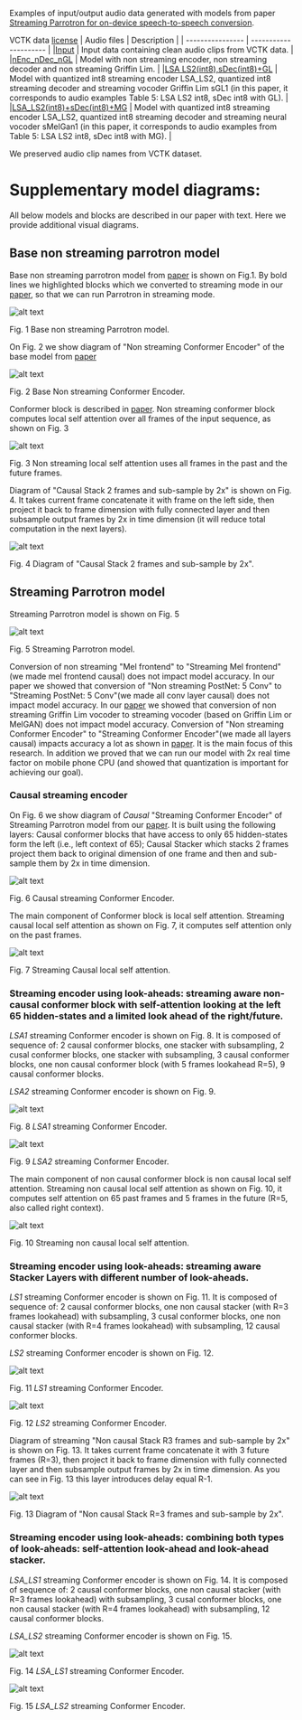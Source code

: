 
Examples of input/output audio data generated with models from paper [Streaming Parrotron for on-device speech-to-speech conversion](https://arxiv.org/abs/2210.13761).


VCTK data [license](https://datashare.ed.ac.uk/bitstream/handle/10283/3443/license_text?sequence=3&isAllowed=y)
|  Audio files      | Description  |
| ---------------- | --------------------- |
|[Input](vctk/input) | Input data containing clean audio clips from VCTK data.     |
|[nEnc_nDec_nGL](vctk/nEnc_nDec_nGL) | Model with non streaming encoder, non streaming decoder and non streaming Griffin Lim.  |
|[LSA LS2(int8),sDec(int8)+GL](vctk/stR764CR44_int8_sDec_int8_sGL1) | Model with quantized int8 streaming encoder LSA_LS2, quantized int8 streaming decoder and streaming vocoder Griffin Lim sGL1 (in this paper, it corresponds to audio examples Table 5: LSA LS2 int8, sDec int8 with GL).  |
|[LSA_LS2(int8)+sDec(int8)+MG](vctk/stR764CR44_int8_sDec_int8_sMelGan1) | Model with quantized int8 streaming encoder LSA_LS2, quantized int8 streaming decoder and streaming neural vocoder sMelGan1 (in this paper, it corresponds to audio examples from Table 5: LSA LS2 int8, sDec int8 with MG).  |

We preserved audio clip names from VCTK dataset.


# Supplementary model diagrams:
All below models and blocks are described in our paper with text. Here we provide additional visual diagrams.

## Base non streaming parrotron model

Base non streaming parrotron model from [paper](https://ieeexplore.ieee.org/document/9414644) is shown on Fig.1. By bold lines we highlighted blocks which we converted to streaming mode in our [paper](https://arxiv.org/pdf/2210.13761.pdf), so that we can run Parrotron in streaming mode.

![alt text](parrotron_base.png)

Fig. 1 Base non streaming Parrotron model.

On Fig. 2 we show diagram of "Non streaming Conformer Encoder" of the base model from [paper](https://ieeexplore.ieee.org/document/9414644)

![alt text](parrotron_non_streaming_encoder.png)

Fig. 2 Base Non streaming Conformer Encoder.

Conformer block is described in [paper](https://arxiv.org/pdf/2005.08100.pdf). Non streaming conformer block computes local self attention over all frames of the input sequence, as shown on Fig. 3

![alt text](non_streaming_self_attention.png)

Fig. 3 Non streaming local self attention uses all frames in the past and the future frames.


Diagram of "Causal Stack 2 frames and sub-sample by 2x" is shown on Fig. 4. It takes current frame concatenate it with frame on the left side, then project it back to frame dimension with fully connected layer and then subsample output frames by 2x in time dimension (it will reduce total computation in the next layers).

![alt text](stack_subsample.png)

Fig. 4 Diagram of "Causal Stack 2 frames and sub-sample by 2x".



## Streaming Parrotron model
Streaming Parrotron model is shown on Fig. 5

![alt text](parrotron_streaming.png)

Fig. 5 Streaming Parrotron model.

Conversion of non streaming "Mel frontend" to "Streaming Mel frontend"(we made mel frontend causal) does not impact model accuracy.
In our paper we showed that conversion of "Non streaming PostNet: 5 Conv" to "Streaming PostNet: 5 Conv"(we made all conv layer causal) does not impact model accuracy.
In our [paper](https://arxiv.org/pdf/2203.00756.pdf) we showed that conversion of non streaming Griffin Lim vocoder to streaming vocoder (based on Griffin Lim or MelGAN) does not impact model accuracy.
Conversion of "Non streaming Conformer Encoder" to "Streaming Conformer Encoder"(we made all layers causal) impacts accuracy a lot as shown in [paper](https://arxiv.org/pdf/2210.13761.pdf). It is the main focus of this research. In addition we proved that we can run our model with 2x real time factor on mobile phone CPU (and showed that quantization is important for achieving our goal).


### Causal streaming encoder
On Fig. 6 we show diagram of *Causal* "Streaming Conformer Encoder" of Streaming Parrotron model from our [paper](https://arxiv.org/pdf/2210.13761.pdf). It is built using the following layers: Causal conformer blocks that have access to only
65 hidden-states form the left (i.e., left context of 65); Causal Stacker which stacks 2 frames project them back to original dimension of one frame and then and sub-sample them by 2x in time dimension.

![alt text](parrotron_causal_streaming_encoder.png)

Fig. 6 Causal streaming Conformer Encoder.


The main component of Conformer block is local self attention. Streaming causal local self attention as shown on Fig. 7, it computes self attention only on the past frames.

![alt text](causal_self_attention.png)

Fig. 7 Streaming Causal local self attention.


### Streaming encoder using look-aheads: streaming aware non-causal conformer block with self-attention looking at the left 65 hidden-states and a limited look ahead of the right/future.

*LSA1* streaming Conformer encoder is shown on Fig. 8. It is composed of sequence of: 2 causal conformer blocks, one stacker with subsampling, 2 cusal conformer blocks, one stacker with subsampling, 3 causal conformer blocks, one non causal conformer block (with 5 frames lookahead R=5), 9 causal conformer blocks.

*LSA2* streaming Conformer encoder is shown on Fig. 9.

![alt text](LSA1.png)

Fig. 8 *LSA1* streaming Conformer Encoder.

![alt text](LSA2.png)

Fig. 9 *LSA2* streaming Conformer Encoder.

The main component of non causal conformer block is non causal local self attention. Streaming non causal local self attention as shown on Fig. 10, it computes self attention on 65 past frames and 5 frames in the future (R=5, also called right context).

![alt text](non_causal_streaming_self_attention.png)

Fig. 10 Streaming non causal local self attention.


### Streaming encoder using look-aheads: streaming aware Stacker Layers with different number of look-aheads.

*LS1* streaming Conformer encoder is shown on Fig. 11. It is composed of sequence of: 2 causal conformer blocks, one non causal stacker (with R=3 frames lookahead) with subsampling, 3 cusal conformer blocks, one non causal stacker (with R=4 frames lookahead) with subsampling, 12 causal conformer blocks.

*LS2* streaming Conformer encoder is shown on Fig. 12.

![alt text](LS1.png)

Fig. 11 *LS1* streaming Conformer Encoder.

![alt text](LS2.png)

Fig. 12 *LS2* streaming Conformer Encoder.


Diagram of streaming "Non causal Stack R3 frames and sub-sample by 2x" is shown on Fig. 13. It takes current frame concatenate it with 3 future frames (R=3), then project it back to frame dimension with fully connected layer and then subsample output frames by 2x in time dimension. As you can see in Fig. 13 this layer introduces delay equal R-1.

![alt text](non_causal_stack_subsample.png)

Fig. 13 Diagram of "Non causal Stack R=3 frames and sub-sample by 2x".


### Streaming encoder using look-aheads: combining both types of look-aheads: self-attention look-ahead and look-ahead stacker.

*LSA_LS1* streaming Conformer encoder is shown on Fig. 14. It is composed of sequence of: 2 causal conformer blocks, one non causal stacker (with R=3 frames lookahead) with subsampling, 3 cusal conformer blocks, one non causal stacker (with R=4 frames lookahead) with subsampling, 12 causal conformer blocks.

*LSA_LS2* streaming Conformer encoder is shown on Fig. 15.

![alt text](LSA_LS1.png)

Fig. 14 *LSA_LS1* streaming Conformer Encoder.

![alt text](LSA_LS2.png)

Fig. 15 *LSA_LS2* streaming Conformer Encoder.

